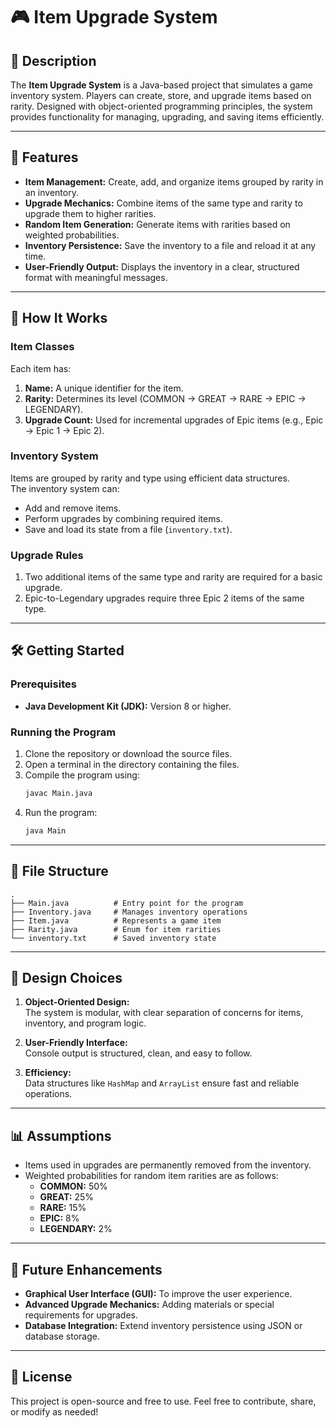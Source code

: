# 🎮 **Item Upgrade System**

## 📝 **Description**  
The **Item Upgrade System** is a Java-based project that simulates a game inventory system. Players can create, store, and upgrade items based on rarity. Designed with object-oriented programming principles, the system provides functionality for managing, upgrading, and saving items efficiently.  

---

## 🌟 **Features**

- **Item Management:** Create, add, and organize items grouped by rarity in an inventory.
- **Upgrade Mechanics:** Combine items of the same type and rarity to upgrade them to higher rarities.
- **Random Item Generation:** Generate items with rarities based on weighted probabilities.
- **Inventory Persistence:** Save the inventory to a file and reload it at any time.
- **User-Friendly Output:** Displays the inventory in a clear, structured format with meaningful messages.

---

## 🚀 **How It Works**

### **Item Classes**
Each item has:
1. **Name:** A unique identifier for the item.
2. **Rarity:** Determines its level (COMMON → GREAT → RARE → EPIC → LEGENDARY).
3. **Upgrade Count:** Used for incremental upgrades of Epic items (e.g., Epic → Epic 1 → Epic 2).

### **Inventory System**
Items are grouped by rarity and type using efficient data structures.  
The inventory system can:
- Add and remove items.
- Perform upgrades by combining required items.
- Save and load its state from a file (`inventory.txt`).

### **Upgrade Rules**
1. Two additional items of the same type and rarity are required for a basic upgrade.  
2. Epic-to-Legendary upgrades require three Epic 2 items of the same type.

---

## 🛠️ **Getting Started**

### **Prerequisites**
- **Java Development Kit (JDK):** Version 8 or higher.

### **Running the Program**
1. Clone the repository or download the source files.
2. Open a terminal in the directory containing the files.
3. Compile the program using:
   ```bash
   javac Main.java
   ```
4. Run the program:
   ```bash
   java Main
   ```

---

## 📂 **File Structure**

```plaintext
.
├── Main.java          # Entry point for the program
├── Inventory.java     # Manages inventory operations
├── Item.java          # Represents a game item
├── Rarity.java        # Enum for item rarities
└── inventory.txt      # Saved inventory state
```

---

## 🎯 **Design Choices**

1. **Object-Oriented Design:**  
   The system is modular, with clear separation of concerns for items, inventory, and program logic.  

2. **User-Friendly Interface:**  
   Console output is structured, clean, and easy to follow.  

3. **Efficiency:**  
   Data structures like `HashMap` and `ArrayList` ensure fast and reliable operations.  

---

## 📊 **Assumptions**

- Items used in upgrades are permanently removed from the inventory.
- Weighted probabilities for random item rarities are as follows:  
  - **COMMON:** 50%  
  - **GREAT:** 25%  
  - **RARE:** 15%  
  - **EPIC:** 8%  
  - **LEGENDARY:** 2%  

---

## 🔧 **Future Enhancements**

- **Graphical User Interface (GUI):** To improve the user experience.
- **Advanced Upgrade Mechanics:** Adding materials or special requirements for upgrades.
- **Database Integration:** Extend inventory persistence using JSON or database storage.

---

## 📝 **License**

This project is open-source and free to use. Feel free to contribute, share, or modify as needed!
